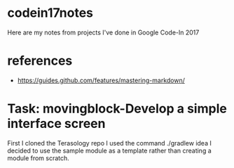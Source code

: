 # codein17notes
Here are my notes from projects I've done in Google Code-In 2017
# references
 * https://guides.github.com/features/mastering-markdown/
 # Task: movingblock-Develop a simple interface screen
  First I cloned the Terasology repo
  I used the command ./gradlew idea
  I decided to use the sample module as a template rather than creating a module from scratch.

